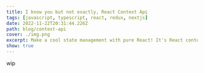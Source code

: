 ```yaml
---
title: I know you but not exactly, React Context Api
tags: [javascript, typescript, react, redux, nextjs]
date: 2022-11-22T20:31:44.226Z
path: blog/context-api
cover: ./img.png
excerpt: Make a cool state management with pure React! It's React context API!
show: true
---
```


wip
